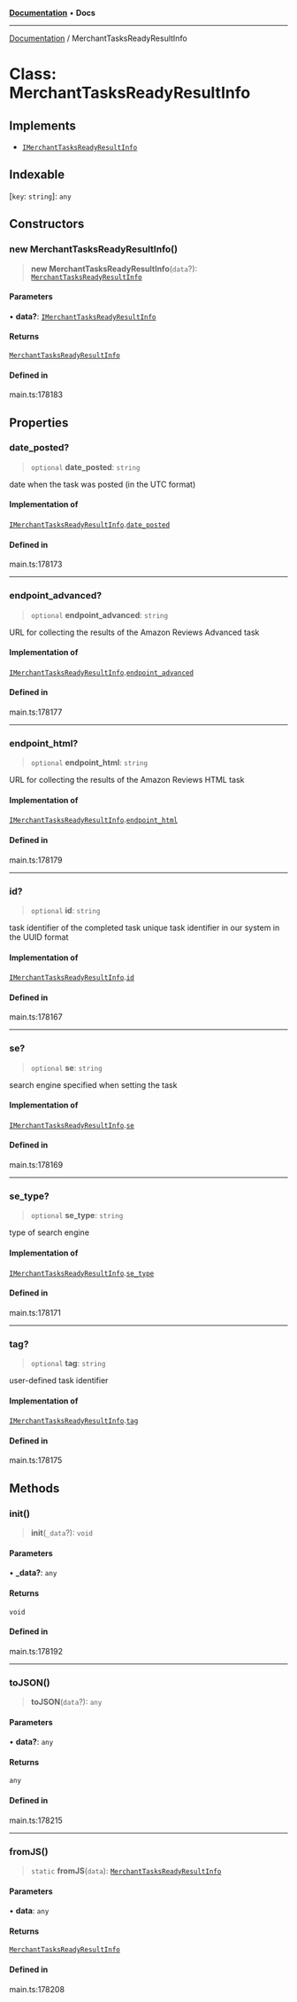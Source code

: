 [**Documentation**](../README.md) • **Docs**

***

[Documentation](../globals.md) / MerchantTasksReadyResultInfo

# Class: MerchantTasksReadyResultInfo

## Implements

- [`IMerchantTasksReadyResultInfo`](../interfaces/IMerchantTasksReadyResultInfo.md)

## Indexable

 \[`key`: `string`\]: `any`

## Constructors

### new MerchantTasksReadyResultInfo()

> **new MerchantTasksReadyResultInfo**(`data`?): [`MerchantTasksReadyResultInfo`](MerchantTasksReadyResultInfo.md)

#### Parameters

• **data?**: [`IMerchantTasksReadyResultInfo`](../interfaces/IMerchantTasksReadyResultInfo.md)

#### Returns

[`MerchantTasksReadyResultInfo`](MerchantTasksReadyResultInfo.md)

#### Defined in

main.ts:178183

## Properties

### date\_posted?

> `optional` **date\_posted**: `string`

date when the task was posted (in the UTC format)

#### Implementation of

[`IMerchantTasksReadyResultInfo`](../interfaces/IMerchantTasksReadyResultInfo.md).[`date_posted`](../interfaces/IMerchantTasksReadyResultInfo.md#date_posted)

#### Defined in

main.ts:178173

***

### endpoint\_advanced?

> `optional` **endpoint\_advanced**: `string`

URL for collecting the results of the Amazon Reviews Advanced task

#### Implementation of

[`IMerchantTasksReadyResultInfo`](../interfaces/IMerchantTasksReadyResultInfo.md).[`endpoint_advanced`](../interfaces/IMerchantTasksReadyResultInfo.md#endpoint_advanced)

#### Defined in

main.ts:178177

***

### endpoint\_html?

> `optional` **endpoint\_html**: `string`

URL for collecting the results of the Amazon Reviews HTML task

#### Implementation of

[`IMerchantTasksReadyResultInfo`](../interfaces/IMerchantTasksReadyResultInfo.md).[`endpoint_html`](../interfaces/IMerchantTasksReadyResultInfo.md#endpoint_html)

#### Defined in

main.ts:178179

***

### id?

> `optional` **id**: `string`

task identifier of the completed task
unique task identifier in our system in the UUID format

#### Implementation of

[`IMerchantTasksReadyResultInfo`](../interfaces/IMerchantTasksReadyResultInfo.md).[`id`](../interfaces/IMerchantTasksReadyResultInfo.md#id)

#### Defined in

main.ts:178167

***

### se?

> `optional` **se**: `string`

search engine specified when setting the task

#### Implementation of

[`IMerchantTasksReadyResultInfo`](../interfaces/IMerchantTasksReadyResultInfo.md).[`se`](../interfaces/IMerchantTasksReadyResultInfo.md#se)

#### Defined in

main.ts:178169

***

### se\_type?

> `optional` **se\_type**: `string`

type of search engine

#### Implementation of

[`IMerchantTasksReadyResultInfo`](../interfaces/IMerchantTasksReadyResultInfo.md).[`se_type`](../interfaces/IMerchantTasksReadyResultInfo.md#se_type)

#### Defined in

main.ts:178171

***

### tag?

> `optional` **tag**: `string`

user-defined task identifier

#### Implementation of

[`IMerchantTasksReadyResultInfo`](../interfaces/IMerchantTasksReadyResultInfo.md).[`tag`](../interfaces/IMerchantTasksReadyResultInfo.md#tag)

#### Defined in

main.ts:178175

## Methods

### init()

> **init**(`_data`?): `void`

#### Parameters

• **\_data?**: `any`

#### Returns

`void`

#### Defined in

main.ts:178192

***

### toJSON()

> **toJSON**(`data`?): `any`

#### Parameters

• **data?**: `any`

#### Returns

`any`

#### Defined in

main.ts:178215

***

### fromJS()

> `static` **fromJS**(`data`): [`MerchantTasksReadyResultInfo`](MerchantTasksReadyResultInfo.md)

#### Parameters

• **data**: `any`

#### Returns

[`MerchantTasksReadyResultInfo`](MerchantTasksReadyResultInfo.md)

#### Defined in

main.ts:178208
